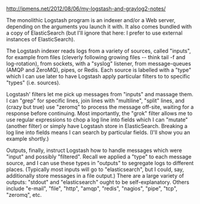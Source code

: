 http://jpmens.net/2012/08/06/my-logstash-and-graylog2-notes/

The monolithic Logstash program is an indexer and/or a Web server, depending on the arguments you launch it with. It also comes bundled with a copy of ElasticSearch (but I'll ignore that here: I prefer to use external instances of ElasticSearch).

The Logstash indexer reads logs from a variety of sources, called "inputs", for example from files (cleverly following growing files -- think tail -f and log-rotation), from sockets, with a "syslog" listener, from message-queues (AMQP and ZeroMQ), pipes, or Redis. Each source is labelled with a "type" which I can use later to have Logstash apply particular filters to to specific "types" (i.e. sources).

Logstash' filters let me pick up messages from "inputs" and massage them. I can "grep" for specific lines, join lines with "multiline", "split" lines, and (crazy but true) use "zeromq" to process the message off-site, waiting for a response before continuing. Most importantly, the "grok" filter allows me to use regular expressions to chop a log line into fields which I can "mutate" (another filter) or simply have Logstash store in ElasticSearch. Breaking a log line into fields means I can search by particular fields. (I'll show you an example shortly.)

Outputs, finally, instruct Logstash how to handle messages which were "input" and possibly "filtered". Recall we applied a "type" to each message source, and I can use these types in "outputs" to segregate logs to different places. (Typically most inputs will go to "elasticsearch", but I could, say, additionally store messages in a file output.) There are a large variety of outputs: "stdout" and "elasticsearch" ought to be self-explanatory. Others include "e-mail", "file", "http", "amqp", "redis", "nagios", "pipe", "tcp", "zeromq", etc.
